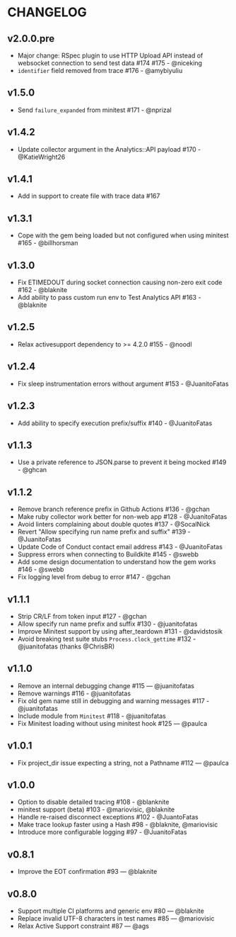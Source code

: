 # CHANGELOG

## v2.0.0.pre

- Major change: RSpec plugin to use HTTP Upload API instead of websocket connection to send test data #174 #175 - @niceking
- `identifier` field removed from trace #176 - @amybiyuliu

## v1.5.0

- Send `failure_expanded` from minitest #171 - @nprizal 

## v1.4.2

- Update collector argument in the Analytics::API payload #170 - @KatieWright26

## v1.4.1
- Add in support to create file with trace data #167

## v1.3.1

- Cope with the gem being loaded but not configured when using minitest #165 - @billhorsman

## v1.3.0

- Fix ETIMEDOUT during socket connection causing non-zero exit code #162 - @blaknite
- Add ability to pass custom run env to Test Analytics API #163 - @blaknite

## v1.2.5

- Relax activesupport dependency to >= 4.2.0 #155 - @noodl

## v1.2.4

- Fix sleep instrumentation errors without argument #153 - @JuanitoFatas

## v1.2.3

- Add ability to specify execution prefix/suffix #140 - @JuanitoFatas

## v1.1.3

- Use a private reference to JSON.parse to prevent it being mocked #149 - @ghcan

## v1.1.2

- Remove branch reference prefix in Github Actions #136 - @gchan
- Make ruby collector work better for non-web app #128 - @JuanitoFatas
- Avoid linters complaining about double quotes #137 - @SocalNick
- Revert "Allow specifying run name prefix and suffix" #139 - @JuanitoFatas
- Update Code of Conduct contact email address #143 - @JuanitoFatas
- Suppress errors when connecting to Buildkite #145 - @swebb
- Add some design documentation to understand how the gem works #146 - @swebb
- Fix logging level from debug to error #147 - @gchan

## v1.1.1

- Strip CR/LF from token input #127 - @gchan
- Allow specify run name prefix and suffix #130 - @juanitofatas
- Improve Minitest support by using after_teardown #131 - @davidstosik
- Avoid breaking test suite stubs `Process.clock_gettime` #132 - @juanitofatas (thanks @ChrisBR)

## v1.1.0

- Remove an internal debugging change #115 — @juanitofatas
- Remove warnings #116 - @juanitofatas
- Fix old gem name still in debugging and warning messages #117 - @juanitofatas
- Include module from `Minitest` #118 - @juanitofatas
- Fix Minitest loading without using minitest hook #125 — @paulca

## v1.0.1

- Fix project_dir issue expecting a string, not a Pathname #112 — @paulca

## v1.0.0

- Option to disable detailed tracing #108 - @blanknite
- minitest support (beta) #103 - @mariovisic, @blaknite
- Handle re-raised disconnect exceptions #102 - @JuantoFatas
- Make trace lookup faster using a Hash #98 - @blaknite, @mariovisic
- Introduce more configurable logging #97 - @JuanitoFatas

## v0.8.1

- Improve the EOT confirmation #93 — @blaknite

## v0.8.0

- Support multiple CI platforms and generic env #80 — @blaknite
- Replace invalid UTF-8 characters in test names #85 — @mariovisic
- Relax Active Support constraint #87 — @ags
